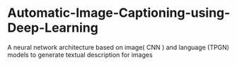 # Automatic-Image-Captioning-using-Deep-Learning
A neural network architecture based on image( CNN ) and language (TPGN) models to generate textual description for images
